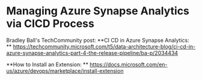# Managing Azure Synapse Analytics via CICD Process





Bradley Ball's TechCommunity post:
**CI CD in Azure Synapse Analytics: **
https://techcommunity.microsoft.com/t5/data-architecture-blog/ci-cd-in-azure-synapse-analytics-part-4-the-release-pipeline/ba-p/2034434


**How to Install an Extension: **
https://docs.microsoft.com/en-us/azure/devops/marketplace/install-extension
